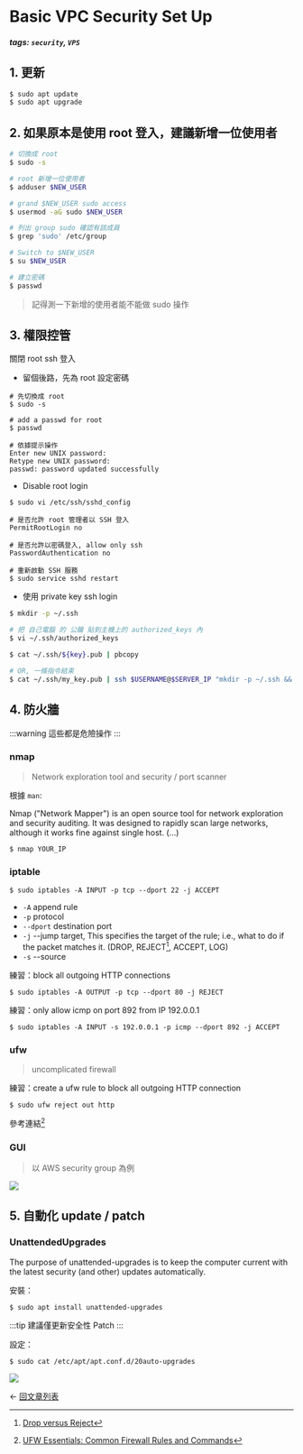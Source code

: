 # Basic VPC Security Set Up

##### tags: `security`, `VPS`

## 1. 更新
```bash
$ sudo apt update
$ sudo apt upgrade
```

## 2. 如果原本是使用 root 登入，建議新增一位使用者
```bash
# 切換成 root
$ sudo -s

# root 新增一位使用者
$ adduser $NEW_USER

# grand $NEW_USER sudo access
$ usermod -aG sudo $NEW_USER

# 列出 group sudo 確認有該成員
$ grep 'sudo' /etc/group

# Switch to $NEW_USER
$ su $NEW_USER

# 建立密碼
$ passwd
```

> 記得測一下新增的使用者能不能做 sudo 操作

## 3. 權限控管

  關閉 root ssh 登入
  * 留個後路，先為 root 設定密碼

```bash{5}
# 先切換成 root
$ sudo -s

# add a passwd for root
$ passwd

# 依據提示操作
Enter new UNIX password:
Retype new UNIX password:
passwd: password updated successfully
```
  * Disable root login
```bash{4}
$ sudo vi /etc/ssh/sshd_config

# 是否允許 root 管理者以 SSH 登入
PermitRootLogin no

# 是否允許以密碼登入, allow only ssh
PasswordAuthentication no

# 重新啟動 SSH 服務
$ sudo service sshd restart
```
   * 使用 private key ssh login
    
```bash
$ mkdir -p ~/.ssh

# 把 自己電腦 的 公鑰 貼到主機上的 authorized_keys 內
$ vi ~/.ssh/authorized_keys

$ cat ~/.ssh/${key}.pub | pbcopy

# OR, 一條指令結束
$ cat ~/.ssh/my_key.pub | ssh $USERNAME@$SERVER_IP "mkdir -p ~/.ssh && cat >> ~/.ssh/authorized_keys"
```


## 4. 防火牆
   :::warning
   這些都是危險操作
   :::
### nmap
   > Network exploration tool and security / port scanner
  
   根據 `man`:
   
   Nmap ("Network Mapper") is an open source tool for network exploration
   and security auditing. It was designed to rapidly scan large networks,
   although it works fine against single host. (...)
   
    $ nmap YOUR_IP 
   
   
### iptable
  
    $ sudo iptables -A INPUT -p tcp --dport 22 -j ACCEPT
    
   * `-A` append rule
   * `-p` protocol
   * `--dport` destination port
   * `-j` --jump target, This specifies the target of the rule; i.e., what to do if the packet matches it. (DROP, REJECT[^1], ACCEPT, LOG)
   * `-s` --source
   
   練習：block all outgoing HTTP connections

    $ sudo iptables -A OUTPUT -p tcp --dport 80 -j REJECT

   練習：only allow icmp on port 892 from IP 192.0.0.1

    $ sudo iptables -A INPUT -s 192.0.0.1 -p icmp --dport 892 -j ACCEPT  
  
  [^1]: [Drop versus Reject](http://www.chiark.greenend.org.uk/~peterb/network/drop-vs-reject)
  
### ufw
 
   > uncomplicated firewall
  
   練習：create a ufw rule to block all outgoing HTTP connection

    $ sudo ufw reject out http
    
   參考連結[^2]
  [^2]: [UFW Essentials: Common Firewall Rules and Commands](https://www.digitalocean.com/community/tutorials/ufw-essentials-common-firewall-rules-and-commands)
  
  
### GUI

> 以 AWS security group 為例
  
  ![](https://docs.bitnami.com/images/img/platforms/aws/close-firewall-3.png)
  

## 5. 自動化 update / patch

### UnattendedUpgrades

The purpose of unattended-upgrades is to keep the computer current with the latest security (and other) updates automatically.

   安裝：

    $ sudo apt install unattended-upgrades
    
   :::tip
   建議僅更新安全性 Patch
   :::
   
   設定：
   
    $ sudo cat /etc/apt/apt.conf.d/20auto-upgrades
    
   ![](https://user-images.githubusercontent.com/44891368/53754663-94703c00-3eef-11e9-99b2-23b2fc9367c0.png)
   
<div class="page-nav">
  <p class="inner">
    <span class="prev">
      ← <a href="/blog_vuepress/articles/" class="prev router-link-active">
          回文章列表
        </a>
    </span>
    <!-- <span class="next">
      <a href="/blog/tags/" class="">
          Blog Posts by Tag
      </a>
        →
    </span> -->
  </p>
</div>
